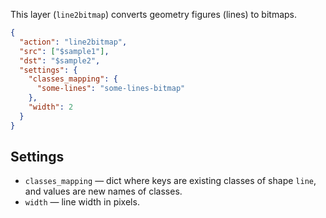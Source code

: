 This layer (`line2bitmap`) converts geometry figures (lines) to bitmaps.

```json
{
  "action": "line2bitmap",
  "src": ["$sample1"],
  "dst": "$sample2",
  "settings": {
    "classes_mapping": {
      "some-lines": "some-lines-bitmap"
    },
    "width": 2
  }
}
```

## Settings

- `classes_mapping` — dict where keys are existing classes of shape `line`, and values are new names of classes.
- `width` — line width in pixels.
